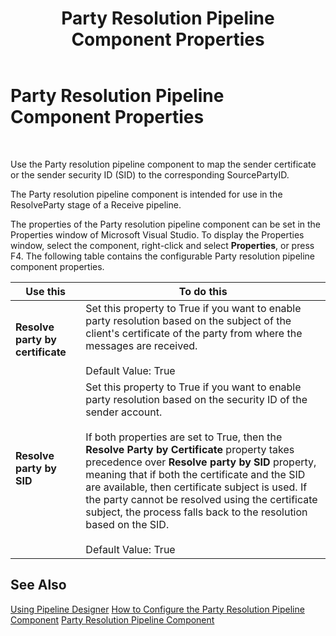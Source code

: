 ﻿---
title: Party Resolution Pipeline Component Properties
TOCTitle: Party Resolution Pipeline Component Properties
ms:assetid: 39f63895-f24d-4578-8031-689a05ebc94e
ms:mtpsurl: https://msdn.microsoft.com/library/Aa559640(v=BTS.80)
ms:contentKeyID: 51527415
ms.date: 08/30/2017
mtps_version: v=BTS.80
f1_keywords:
- Microsoft.BizTalk.Component.PartyRes
---

# Party Resolution Pipeline Component Properties

 

Use the Party resolution pipeline component to map the sender certificate or the sender security ID (SID) to the corresponding SourcePartyID.

The Party resolution pipeline component is intended for use in the ResolveParty stage of a Receive pipeline.

The properties of the Party resolution pipeline component can be set in the Properties window of Microsoft Visual Studio. To display the Properties window, select the component, right-click and select **Properties**, or press F4. The following table contains the configurable Party resolution pipeline component properties.

<table>
<thead>
<tr class="header">
<th>Use this</th>
<th>To do this</th>
</tr>
</thead>
<tbody>
<tr class="odd">
<td><strong>Resolve party by certificate</strong></td>
<td>Set this property to True if you want to enable party resolution based on the subject of the client's certificate of the party from where the messages are received.<br />
<br />
Default Value: True</td>
</tr>
<tr class="even">
<td><strong>Resolve party by SID</strong></td>
<td>Set this property to True if you want to enable party resolution based on the security ID of the sender account.<br />
<br />
If both properties are set to True, then the <strong>Resolve Party by Certificate</strong> property takes precedence over <strong>Resolve party by SID</strong> property, meaning that if both the certificate and the SID are available, then certificate subject is used. If the party cannot be resolved using the certificate subject, the process falls back to the resolution based on the SID.<br />
<br />
Default Value: True</td>
</tr>
</tbody>
</table>


## See Also

[Using Pipeline Designer](https://msdn.microsoft.com/library/aa578392\(v=bts.80\))  
[How to Configure the Party Resolution Pipeline Component](https://msdn.microsoft.com/library/aa547385\(v=bts.80\))  
[Party Resolution Pipeline Component](https://msdn.microsoft.com/library/aa560645\(v=bts.80\))

